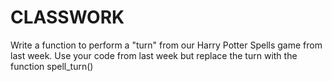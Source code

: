 # CLASSWORK
<p> Write a function to perform a "turn" from our Harry Potter Spells game from last week. Use your code from last week but replace the turn with the function spell_turn()</p>
